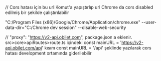 // Cors hatası için bu url Komut'a yapıştırlıp url Chrome da cors disabled edilmiş bir şekilde çalıştırılabilir

"C:/Program Files (x86)/Google/Chrome/Application/chrome.exe" --user-data-dir="C:/Chrome dev session" --disable-web-security


// "proxy": "https://v2-api.obilet.com", package.json a eklenir. src>core>apiRoutes>route.ts içindeki const mainURL = 'https://v2-api.obilet.com/api' kısım 
const mainURL = '/api'  şeklinde yazılarak cors hatası development ortamında giderilebilir